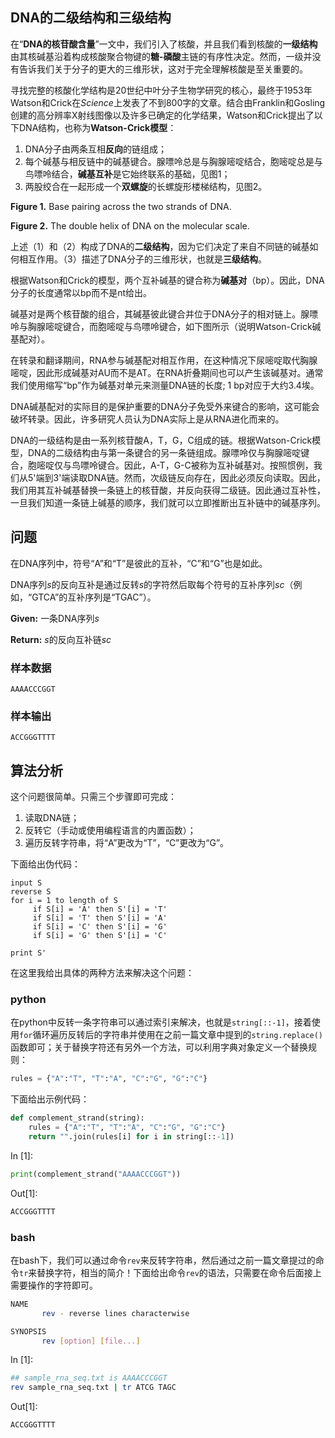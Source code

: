 ## DNA的二级结构和三级结构

在“**DNA的核苷酸含量**”一文中，我们引入了核酸，并且我们看到核酸的**一级结构**由其核碱基沿着构成核酸聚合物键的**糖-磷酸**主链的有序性决定。然而，一级并没有告诉我们关于分子的更大的三维形状，这对于完全理解核酸是至关重要的。

寻找完整的核酸化学结构是20世纪中叶分子生物学研究的核心，最终于1953年Watson和Crick在*Science*上发表了不到800字的文章。结合由Franklin和Gosling创建的高分辨率X射线图像以及许多已确定的化学结果，Watson和Crick提出了以下DNA结构，也称为**Watson-Crick模型**：


1. DNA分子由两条互相**反向**的链组成； 
2. 每个碱基与相反链中的碱基键合。腺嘌呤总是与胸腺嘧啶结合，胞嘧啶总是与鸟嘌呤结合，**碱基互补**是它始终联系的基础，见图1； 
3. 两股绞合在一起形成一个**双螺旋**的长螺旋形楼梯结构，见图2。

**Figure 1.** Base pairing across the two strands of DNA.

**Figure 2.** The double helix of DNA on the molecular scale.

上述（1）和（2）构成了DNA的**二级结构**，因为它们决定了来自不同链的碱基如何相互作用。（3）描述了DNA分子的三维形状，也就是**三级结构**。

根据Watson和Crick的模型，两个互补碱基的键合称为**碱基对**（bp）。因此，DNA分子的长度通常以bp而不是nt给出。

碱基对是两个核苷酸的组合，其碱基彼此键合并位于DNA分子的相对链上。腺嘌呤与胸腺嘧啶键合，而胞嘧啶与鸟嘌呤键合，如下图所示（说明Watson-Crick碱基配对）。

在转录和翻译期间，RNA参与碱基配对相互作用，在这种情况下尿嘧啶取代胸腺嘧啶，因此形成碱基对AU而不是AT。在RNA折叠期间也可以产生该碱基对。通常我们使用缩写“bp”作为碱基对单元来测量DNA链的长度; 1 bp对应于大约3.4埃。

DNA碱基配对的实际目的是保护重要的DNA分子免受外来键合的影响，这可能会破坏转录。因此，许多研究人员认为DNA实际上是从RNA进化而来的。

DNA的一级结构是由一系列核苷酸A，T，G，C组成的链。根据Watson-Crick模型，DNA的二级结构由与第一条键合的另一条链组成。腺嘌呤仅与胸腺嘧啶键合，胞嘧啶仅与鸟嘌呤键合。因此，A-T，G-C被称为互补碱基对。按照惯例，我们从5'端到3'端读取DNA链。然而，次级链反向存在，因此必须反向读取。因此，我们用其互补碱基替换一条链上的核苷酸，并反向获得二级链。因此通过互补性，一旦我们知道一条链上碱基的顺序，我们就可以立即推断出互补链中的碱基序列。

## 问题

在DNA序列中，符号“A”和“T”是彼此的互补，“C”和“G”也是如此。

DNA序列*s*的反向互补是通过反转*s*的字符然后取每个符号的互补序列*sc*（例如，“GTCA”的互补序列是“TGAC”）。

**Given:** 一条DNA序列*s*

**Return:** *s*的反向互补链*sc*

### 样本数据

```
AAAACCCGGT
```

### 样本输出


```
ACCGGGTTTT
```
## 算法分析

这个问题很简单。只需三个步骤即可完成：

1. 读取DNA链；
2. 反转它（手动或使用编程语言的内置函数）；
3. 遍历反转字符串，将“A”更改为“T”，“C”更改为“G”。

下面给出伪代码：

```pseudocode
input S 
reverse S 
for i = 1 to length of S 
     if S[i] = 'A' then S'[i] = 'T'
     if S[i] = 'T' then S'[i] = 'A'
     if S[i] = 'C' then S'[i] = 'G'
     if S[i] = 'G' then S'[i] = 'C'

print S'
```

在这里我给出具体的两种方法来解决这个问题：

### python

在python中反转一条字符串可以通过索引来解决，也就是`string[::-1]`，接着使用`for`循环遍历反转后的字符串并使用在之前一篇文章中提到的`string.replace()`函数即可；关于替换字符还有另外一个方法，可以利用字典对象定义一个替换规则：

```python
rules = {"A":"T", "T":"A", "C":"G", "G":"C"}
```

下面给出示例代码：

```python
def complement_strand(string):
    rules = {"A":"T", "T":"A", "C":"G", "G":"C"}
    return "".join(rules[i] for i in string[::-1])
```

In [1]:

```python
print(complement_strand("AAAACCCGGT"))
```

Out[1]:

```python
ACCGGGTTTT
```

### bash

在bash下，我们可以通过命令`rev`来反转字符串，然后通过之前一篇文章提过的命令`tr`来替换字符，相当的简介！下面给出命令`rev`的语法，只需要在命令后面接上需要操作的字符即可。

```bash
NAME
       rev - reverse lines characterwise

SYNOPSIS
       rev [option] [file...]
```

In [1]:

```bash
## sample_rna_seq.txt is AAAACCCGGT
rev sample_rna_seq.txt | tr ATCG TAGC
```

Out[1]:

```bash
ACCGGGTTTT
```

